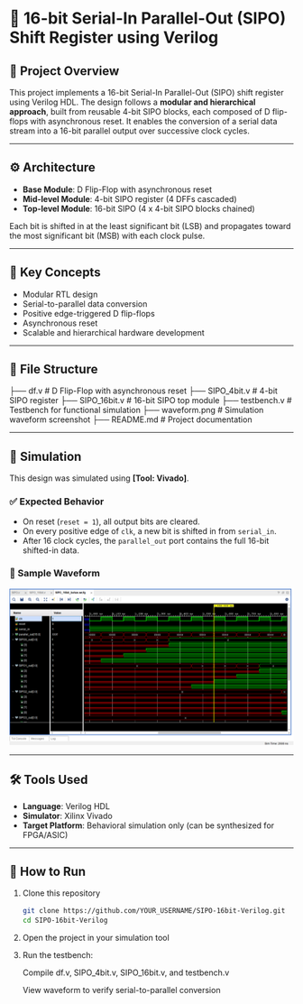 # 🔄 16-bit Serial-In Parallel-Out (SIPO) Shift Register using Verilog

## 📌 Project Overview
This project implements a 16-bit Serial-In Parallel-Out (SIPO) shift register using Verilog HDL. The design follows a **modular and hierarchical approach**, built from reusable 4-bit SIPO blocks, each composed of D flip-flops with asynchronous reset. It enables the conversion of a serial data stream into a 16-bit parallel output over successive clock cycles.

---

## ⚙️ Architecture

- **Base Module**: D Flip-Flop with asynchronous reset
- **Mid-level Module**: 4-bit SIPO register (4 DFFs cascaded)
- **Top-level Module**: 16-bit SIPO (4 x 4-bit SIPO blocks chained)

Each bit is shifted in at the least significant bit (LSB) and propagates toward the most significant bit (MSB) with each clock pulse.

---

## 🧠 Key Concepts

- Modular RTL design
- Serial-to-parallel data conversion
- Positive edge-triggered D flip-flops
- Asynchronous reset
- Scalable and hierarchical hardware development

---

## 📁 File Structure
├── df.v # D Flip-Flop with asynchronous reset
├── SIPO_4bit.v # 4-bit SIPO register
├── SIPO_16bit.v # 16-bit SIPO top module
├── testbench.v # Testbench for functional simulation
├── waveform.png # Simulation waveform screenshot
├── README.md # Project documentation

---

## 🧪 Simulation

This design was simulated using **[Tool: Vivado]**.

### ✅ Expected Behavior

- On reset (`reset = 1`), all output bits are cleared.
- On every positive edge of `clk`, a new bit is shifted in from `serial_in`.
- After 16 clock cycles, the `parallel_out` port contains the full 16-bit shifted-in data.

### 📸 Sample Waveform

![Waveform](Sim.png)

---

## 🛠️ Tools Used

- **Language**: Verilog HDL
- **Simulator**: Xilinx Vivado 
- **Target Platform**: Behavioral simulation only (can be synthesized for FPGA/ASIC)

---

## 🚀 How to Run

1. Clone this repository  
   ```bash
   git clone https://github.com/YOUR_USERNAME/SIPO-16bit-Verilog.git
   cd SIPO-16bit-Verilog
2. Open the project in your simulation tool

3. Run the testbench:

    Compile df.v, SIPO_4bit.v, SIPO_16bit.v, and testbench.v

    View waveform to verify serial-to-parallel conversion





